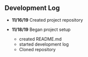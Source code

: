  ## Development Log
 * **11/16/19** Created project repository 
 
 * **11/18/19** Began project setup
    * created README.md
    * started development log
    * Cloned repository
